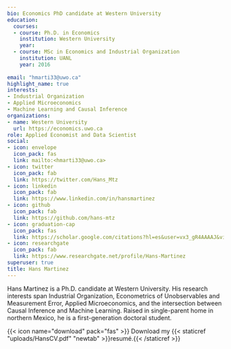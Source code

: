 ```yaml
---
bio: Economics PhD candidate at Western University
education:
  courses:
  - course: Ph.D. in Economics
    institution: Western University
    year: 
  - course: MSc in Economics and Industrial Organization
    institution: UANL
    year: 2016
    
email: "hmarti33@uwo.ca"
highlight_name: true
interests:
- Industrial Organization
- Applied Microeconomics
- Machine Learning and Causal Inference
organizations:
- name: Western University
  url: https://economics.uwo.ca
role: Applied Economist and Data Scientist
social:
- icon: envelope
  icon_pack: fas
  link: mailto:<hmarti33@uwo.ca>
- icon: twitter
  icon_pack: fab
  link: https://twitter.com/Hans_Mtz
- icon: linkedin
  icon_pack: fab
  link: https://www.linkedin.com/in/hansmartinez
- icon: github
  icon_pack: fab
  link: https://github.com/hans-mtz
- icon: graduation-cap
  icon_pack: fas
  link: https://scholar.google.com/citations?hl=es&user=vx3_gR4AAAAJ&view_op=list_works&gmla=AJsN-F5_7HF89Oy5iGIsS4wa4lb0_xG1PCNpUNw5apSXgJyyWmddZ_4nkwx9p7QRoFhKh7vmYEFjuFyysw4fQm76a6TNX42O6Q
- icon: researchgate
  icon_pack: fab
  link: https://www.researchgate.net/profile/Hans-Martinez
superuser: true
title: Hans Martinez
---
```


Hans Martinez is a Ph.D. candidate at Western University. His research interests span Industrial Organization, Econometrics of Unobservables and Measurement Error, Applied Microeconomics, and the intersection between Causal Inference and Machine Learning. Raised in single-parent home in northern Mexico, he is a first-generation doctoral student. 

{{< icon name="download" pack="fas" >}} Download my {{< staticref "uploads/HansCV.pdf" "newtab" >}}resumé.{{< /staticref >}}
